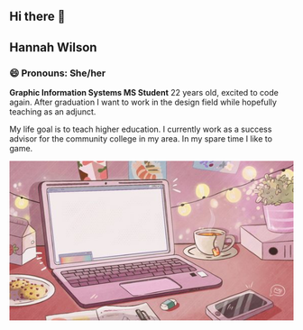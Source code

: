 ## Hi there 👋
## Hannah Wilson
### 😄 Pronouns: She/her
**Graphic Information Systems MS Student**
22 years old, excited to code again. 
After graduation I want to work in the design field while hopefully teaching as an adjunct. 

My life goal is to teach higher education. I currently work as a success advisor for the community college in my area. In my spare time I like to game. 


![desktop!](desktop-image.jpg)
<!--
**Hannwilson/Hannwilson** is a ✨ _special_ ✨ repository because its `README.md` (this file) appears on your GitHub profile.

Here are some ideas to get you started:

- 🌱 I’m currently learning ...
- 😄 Pronouns: She/her
## Hannah Wilson 
**Graphic Information Systems MS Student**
> 22 years old, excited to code again. After graduation I want to work in the design field while hopefully teaching as an adjunct. My life goal is to teach higher education. I currently work as a success advisor for the community college in my area. In my spare time I like to game. 
! [alt text] (readme-image.jpg)
-->
